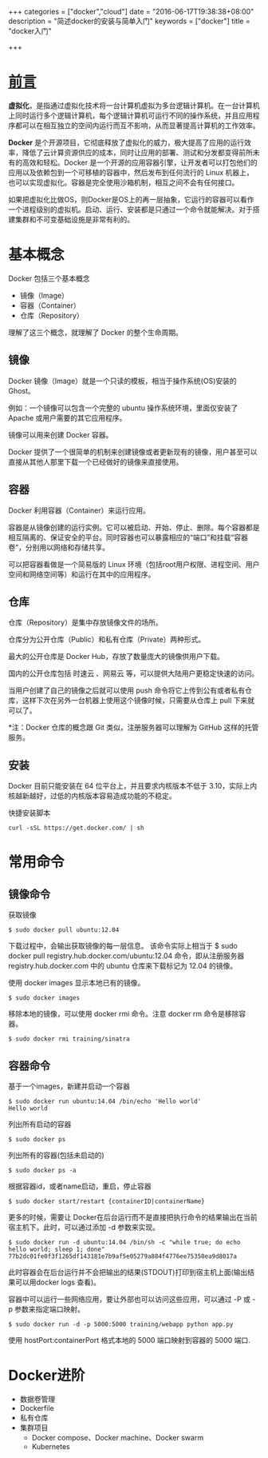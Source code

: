 +++
categories = ["docker","cloud"]
date = "2016-06-17T19:38:38+08:00"
description = "简述docker的安装与简单入门"
keywords = ["docker"]
title = "docker入门"

+++


# [前言](#)

**虚拟化**，是指通过虚拟化技术将一台计算机虚拟为多台逻辑计算机。在一台计算机上同时运行多个逻辑计算机，每个逻辑计算机可运行不同的操作系统，并且应用程序都可以在相互独立的空间内运行而互不影响，从而显著提高计算机的工作效率。

**Docker** 是个开源项目，它彻底释放了虚拟化的威力，极大提高了应用的运行效率，降低了云计算资源供应的成本，同时让应用的部署、测试和分发都变得前所未有的高效和轻松。Docker 是一个开源的应用容器引擎，让开发者可以打包他们的应用以及依赖包到一个可移植的容器中，然后发布到任何流行的 Linux 机器上，也可以实现虚拟化。容器是完全使用沙箱机制，相互之间不会有任何接口。

如果把虚拟化比做OS，则Docker是OS上的再一层抽象，它运行的容器可以看作一个进程级别的虚拟机。启动、运行、安装都是只通过一个命令就能解决。对于搭建集群和不可变基础设施是非常有利的。

# 基本概念

Docker 包括三个基本概念

+ 镜像（Image）
+ 容器（Container）
+ 仓库（Repository）

理解了这三个概念，就理解了 Docker 的整个生命周期。

## 镜像
Docker 镜像（Image）就是一个只读的模板，相当于操作系统(OS)安装的Ghost。

例如：一个镜像可以包含一个完整的 ubuntu 操作系统环境，里面仅安装了 Apache 或用户需要的其它应用程序。

镜像可以用来创建 Docker 容器。

Docker 提供了一个很简单的机制来创建镜像或者更新现有的镜像，用户甚至可以直接从其他人那里下载一个已经做好的镜像来直接使用。
## 容器
Docker 利用容器（Container）来运行应用。

容器是从镜像创建的运行实例。它可以被启动、开始、停止、删除。每个容器都是相互隔离的、保证安全的平台。同时容器也可以暴露相应的“端口”和挂载“容器卷”，分别用以网络和存储共享。

可以把容器看做是一个简易版的 Linux 环境（包括root用户权限、进程空间、用户空间和网络空间等）和运行在其中的应用程序。
## 仓库
仓库（Repository）是集中存放镜像文件的场所。

仓库分为公开仓库（Public）和私有仓库（Private）两种形式。

最大的公开仓库是 Docker Hub，存放了数量庞大的镜像供用户下载。

国内的公开仓库包括 时速云 、网易云 等，可以提供大陆用户更稳定快速的访问。

当用户创建了自己的镜像之后就可以使用 push 命令将它上传到公有或者私有仓库，这样下次在另外一台机器上使用这个镜像时候，只需要从仓库上 pull 下来就可以了。

*注：Docker 仓库的概念跟 Git 类似，注册服务器可以理解为 GitHub 这样的托管服务。

## 安装
Docker 目前只能安装在 64 位平台上，并且要求内核版本不低于 3.10，实际上内核越新越好，过低的内核版本容易造成功能的不稳定。

快捷安装脚本
```
curl -sSL https://get.docker.com/ | sh
```

# 常用命令

## 镜像命令

获取镜像
```
$ sudo docker pull ubuntu:12.04
```
下载过程中，会输出获取镜像的每一层信息。
该命令实际上相当于 $ sudo docker pull registry.hub.docker.com/ubuntu:12.04 命令，即从注册服务器 registry.hub.docker.com 中的 ubuntu 仓库来下载标记为 12.04 的镜像。

使用 docker images 显示本地已有的镜像。
```
$ sudo docker images
```
移除本地的镜像，可以使用 docker rmi 命令。注意 docker rm 命令是移除容器。
```
$ sudo docker rmi training/sinatra
```

## 容器命令
基于一个images，新建并启动一个容器
```
$ sudo docker run ubuntu:14.04 /bin/echo 'Hello world'
Hello world
```
列出所有启动的容器
```
$ sudo docker ps
```
列出所有的容器(包括未启动的)
```
$ sudo docker ps -a
```
根据容器id，或者name启动，重启，停止容器
```
$ sudo docker start/restart {containerID|containerName}
```
更多的时候，需要让 Docker在后台运行而不是直接把执行命令的结果输出在当前宿主机下。此时，可以通过添加 -d 参数来实现。
```
$ sudo docker run -d ubuntu:14.04 /bin/sh -c "while true; do echo hello world; sleep 1; done"
77b2dc01fe0f3f1265df143181e7b9af5e05279a884f4776ee75350ea9d8017a
```
此时容器会在后台运行并不会把输出的结果(STDOUT)打印到宿主机上面(输出结果可以用docker logs 查看)。

容器中可以运行一些网络应用，要让外部也可以访问这些应用，可以通过 -P 或 -p 参数来指定端口映射。
```
$ sudo docker run -d -p 5000:5000 training/webapp python app.py
```
使用 hostPort:containerPort 格式本地的 5000 端口映射到容器的 5000 端口.
# Docker进阶

+ 数据卷管理
+ Dockerfile
+ 私有仓库
+ 集群项目
    * Docker compose、Docker machine、Docker swarm
    * Kubernetes

